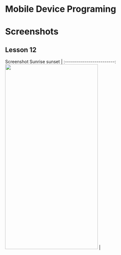 # Mobile Device Programing


# Screenshots




<h2>Lesson 12</h2>

Screenshot Sunrise sunset        | 
:-------------------------:
<img src="Screenshots/Screenshot.png" width="300" height="600"/> | 
